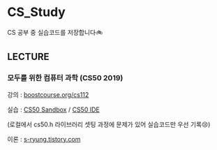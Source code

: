# CS_Study

CS 공부 중 실습코드를 저장합니다🚲

## LECTURE

### 모두를 위한 컴퓨터 과학 (CS50 2019)

강의 : [boostcourse.org/cs112](www.boostcourse.org/cs112)

실습 : [CS50 Sandbox](https://sandbox.cs50.io/) / [CS50 IDE](https://ide.cs50.io/)

(로컬에서 cs50.h 라이브러리 셋팅 과정에 문제가 있어 실습코드만 우선 기록😢)

이론 : [s-ryung.tistory.com](https://s-ryung.tistory.com/tag/%EB%AA%A8%EB%91%90%EB%A5%BC%EC%9C%84%ED%95%9C%EC%BB%B4%ED%93%A8%ED%84%B0%EA%B3%BC%ED%95%99)
